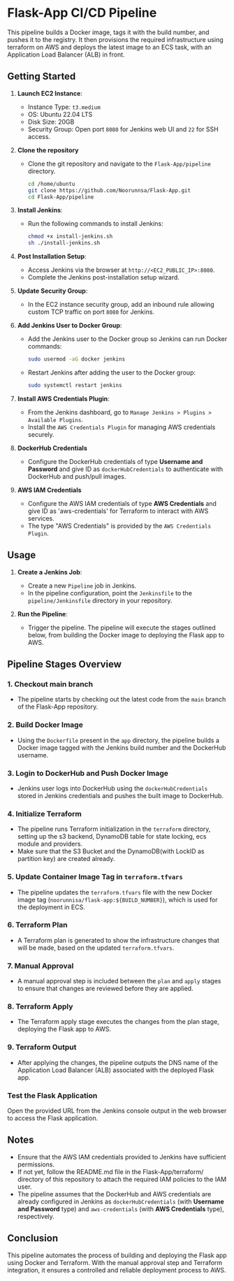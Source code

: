 # Flask-App CI/CD Pipeline

This pipeline builds a Docker image, tags it with the build number, and pushes it to the registry. It then provisions the required infrastructure using terraform on AWS and deploys the latest image to an ECS task, with an Application Load Balancer (ALB) in front.

## Getting Started

1. **Launch EC2 Instance**:
   - Instance Type: `t3.medium`
   - OS: Ubuntu 22.04 LTS
   - Disk Size: 20GB
   - Security Group: Open port `8080` for Jenkins web UI and `22` for SSH access.

2. **Clone the repository**
   - Clone the git repository and navigate to the `Flask-App/pipeline` directory.

      ```bash
      cd /home/ubuntu
      git clone https://github.com/Noorunnsa/Flask-App.git
      cd Flask-App/pipeline
     ```
2. **Install Jenkins**:
   - Run the following commands to install Jenkins:

     ```bash
     chmod +x install-jenkins.sh
     sh ./install-jenkins.sh
     ```

3. **Post Installation Setup**:
   - Access Jenkins via the browser at `http://<EC2_PUBLIC_IP>:8080`.
   - Complete the Jenkins post-installation setup wizard.

4. **Update Security Group**:
   - In the EC2 instance security group, add an inbound rule allowing custom TCP traffic on port `8080` for Jenkins.

5. **Add Jenkins User to Docker Group**:
   - Add the Jenkins user to the Docker group so Jenkins can run Docker commands:
     
     ```bash
     sudo usermod -aG docker jenkins
     ```

   - Restart Jenkins after adding the user to the Docker group:
     
     ```bash
     sudo systemctl restart jenkins 
     ```

6. **Install AWS Credentials Plugin**:
   - From the Jenkins dashboard, go to `Manage Jenkins > Plugins > Available Plugins`.
   - Install the `AWS Credentials Plugin` for managing AWS credentials securely.

7. **DockerHub Credentials**
   - Configure the DockerHub credentials of type **Username and Password** and give ID as `dockerHubCredentials` to authenticate with DockerHub and push/pull images. 

8. **AWS IAM Credentials**
   - Configure the AWS IAM credentials of type **AWS Credentials** and give ID as 'aws-credentials' for Terraform to interact with AWS services.
   - The  type "AWS Credentials" is provided by the `AWS Credentials Plugin`.


## Usage

1. **Create a Jenkins Job**:
   - Create a new `Pipeline` job in Jenkins.
   - In the pipeline configuration, point the `Jenkinsfile` to the `pipeline/Jenkinsfile` directory in your repository.

2. **Run the Pipeline**:
   - Trigger the pipeline. The pipeline will execute the stages outlined below, from building the Docker image to deploying the Flask app to AWS.
  

## Pipeline Stages Overview
  
### 1. **Checkout main branch**
   - The pipeline starts by checking out the latest code from the `main` branch of the Flask-App repository.

### 2. **Build Docker Image**
   - Using the `Dockerfile` present in the `app` directory, the pipeline builds a Docker image tagged with the Jenkins build number and the DockerHub username.

### 3. **Login to DockerHub and Push Docker Image**
   - Jenkins user logs into DockerHub using the `dockerHubCredentials` stored in Jenkins credentials and pushes the built image to DockerHub.

### 4. **Initialize Terraform**
   - The pipeline runs Terraform initialization in the `terraform` directory, setting up the s3 backend, DynamoDB table for state locking, ecs module and providers.
   - Make sure that the S3 Bucket and the DynamoDB(with LockID as partition key) are created already.

### 5. **Update Container Image Tag in `terraform.tfvars`**
   - The pipeline updates the `terraform.tfvars` file with the new Docker image tag (`noorunnisa/flask-app:${BUILD_NUMBER}`), which is used for the deployment in ECS.

### 6. **Terraform Plan**
   - A Terraform plan is generated to show the infrastructure changes that will be made, based on the updated `terraform.tfvars`.

### 7. **Manual Approval**
   - A manual approval step is included between the `plan` and `apply` stages to ensure that changes are reviewed before they are applied.

### 8. **Terraform Apply**
   - The Terraform apply stage executes the changes from the plan stage, deploying the Flask app to AWS.

### 9. **Terraform Output**
   - After applying the changes, the pipeline outputs the DNS name of the Application Load Balancer (ALB) associated with the deployed Flask app.
 
### Test the Flask Application

Open the provided URL from the Jenkins console output in the web browser to access the Flask application.

## Notes

- Ensure that the AWS IAM credentials provided to Jenkins have sufficient permissions.
- If not yet, follow the README.md file in the Flask-App/terraform/ directory of this repository to attach the required IAM policies to the IAM user.
- The pipeline assumes that the DockerHub and AWS credentials are already configured in Jenkins as `dockerHubCredentials` (with **Username and Password** type) and `aws-credentials` (with **AWS Credentials** type), respectively.

## Conclusion

This pipeline automates the process of building and deploying the Flask app using Docker and Terraform. With the manual approval step and Terraform integration, it ensures a controlled and reliable deployment process to AWS.
